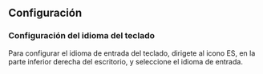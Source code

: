 ## Configuración

### Configuración del idioma del teclado

Para configurar el idioma de entrada del teclado, dirigete al icono ES, en la parte inferior derecha del escritorio, y seleccione el idioma de entrada.


